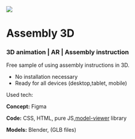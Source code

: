 <img src="https://cdn.glitch.global/82e9051b-34b9-4596-8cb8-f6f8421193ef/Assembly3d%20(1).svg?v=1671275227588">

# Assembly 3D 
<h3>  3D animation | AR | Assembly instruction  </h3>

Free sample of using assembly instructions in 3D.
- No installation necessary
- Ready for all devices (desktop,tablet, mobile)  

Used tech:
<p><b>Concept:</b> Figma</p>
<p><b>Code:</b> CSS, HTML, pure JS,<a href="https://github.com/google/model-viewer" >model-viewer</a> library</p>
<p><b>Models:</b> Blender, (GLB files)</p>

